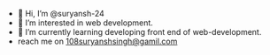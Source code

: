 - 👋 Hi, I’m @suryansh-24
- 👀 I’m interested in web development.
- 🌱 I’m currently learning developing front end of web-development.
- reach me on 108suryanshsingh@gamil.com
  

<!---
suryansh-24/suryansh-24 is a ✨ special ✨ repository because its `README.md` (this file) appears on your GitHub profile.
You can click the Preview link to take a look at your changes.
--->
